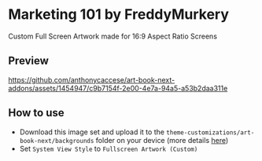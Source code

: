 # Marketing 101 by FreddyMurkery

Custom Full Screen Artwork made for 16:9 Aspect Ratio Screens

## Preview

https://github.com/anthonycaccese/art-book-next-addons/assets/1454947/c9b7154f-2e00-4e7a-94a5-a53b2daa311e

## How to use

- Download this image set and upload it to the `theme-customizations/art-book-next/backgrounds` folder on your device (more details [here](https://github.com/anthonycaccese/art-book-next-jelos#theme-customizations))
- Set `System View Style` to `Fullscreen Artwork (Custom)`
